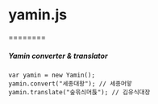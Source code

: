 # yamin.js

========

##### Yamin converter &amp; translator

	var yamin = new Yamin();
	yamin.convert("세종대왕"); // 세종머앟
	yamin.translate("숲윾싀머튽"); // 김유식대장

